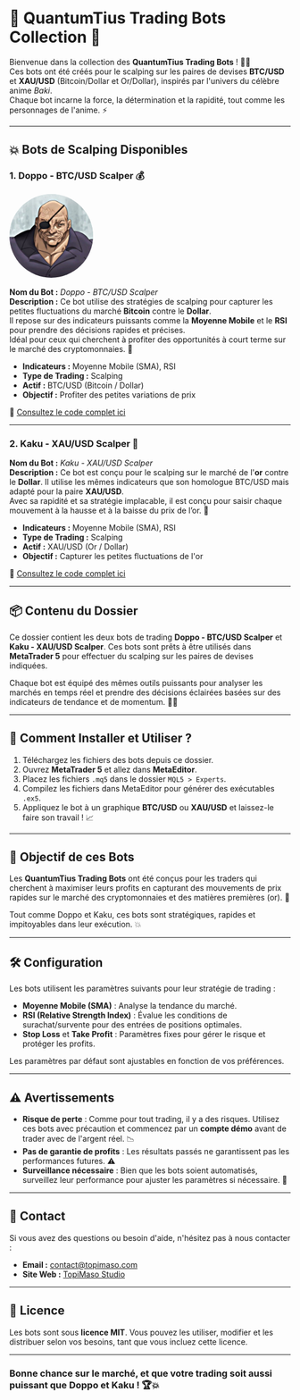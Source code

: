 # 🌟 QuantumTius Trading Bots Collection 🌟

Bienvenue dans la collection des **QuantumTius Trading Bots** ! 🥋💥  
Ces bots ont été créés pour le scalping sur les paires de devises **BTC/USD** et **XAU/USD** (Bitcoin/Dollar et Or/Dollar), inspirés par l'univers du célèbre anime *Baki*.  
Chaque bot incarne la force, la détermination et la rapidité, tout comme les personnages de l'anime. ⚡

---

## 💥 Bots de Scalping Disponibles

### 1. **Doppo - BTC/USD Scalper** 💰
<p align="left">
  <img src="./doppo.jpg" alt="Doppo Bot" width="150" height="150" style="border-radius: 50%;">
</p>

**Nom du Bot :** *Doppo - BTC/USD Scalper*  
**Description :** Ce bot utilise des stratégies de scalping pour capturer les petites fluctuations du marché **Bitcoin** contre le **Dollar**.  
Il repose sur des indicateurs puissants comme la **Moyenne Mobile** et le **RSI** pour prendre des décisions rapides et précises.  
Idéal pour ceux qui cherchent à profiter des opportunités à court terme sur le marché des cryptomonnaies. 🚀

- **Indicateurs :** Moyenne Mobile (SMA), RSI
- **Type de Trading :** Scalping
- **Actif :** BTC/USD (Bitcoin / Dollar)
- **Objectif :** Profiter des petites variations de prix

🔧 [Consultez le code complet ici](./doppo.mq5)

---

### 2. **Kaku - XAU/USD Scalper** 🏅
**Nom du Bot :** *Kaku - XAU/USD Scalper*  
**Description :** Ce bot est conçu pour le scalping sur le marché de l'**or** contre le **Dollar**. Il utilise les mêmes indicateurs que son homologue BTC/USD mais adapté pour la paire **XAU/USD**.  
Avec sa rapidité et sa stratégie implacable, il est conçu pour saisir chaque mouvement à la hausse et à la baisse du prix de l’or. 💎

- **Indicateurs :** Moyenne Mobile (SMA), RSI
- **Type de Trading :** Scalping
- **Actif :** XAU/USD (Or / Dollar)
- **Objectif :** Capturer les petites fluctuations de l'or

🔧 [Consultez le code complet ici](./kaku.mq5)

---

## 📦 Contenu du Dossier

Ce dossier contient les deux bots de trading **Doppo - BTC/USD Scalper** et **Kaku - XAU/USD Scalper**. Ces bots sont prêts à être utilisés dans **MetaTrader 5** pour effectuer du scalping sur les paires de devises indiquées.

Chaque bot est équipé des mêmes outils puissants pour analyser les marchés en temps réel et prendre des décisions éclairées basées sur des indicateurs de tendance et de momentum. 🧠💡

---

## 🚀 Comment Installer et Utiliser ?

1. Téléchargez les fichiers des bots depuis ce dossier.
2. Ouvrez **MetaTrader 5** et allez dans **MetaEditor**.
3. Placez les fichiers `.mq5` dans le dossier `MQL5 > Experts`.
4. Compilez les fichiers dans MetaEditor pour générer des exécutables `.ex5`.
5. Appliquez le bot à un graphique **BTC/USD** ou **XAU/USD** et laissez-le faire son travail ! 📈

---

## 🎯 Objectif de ces Bots

Les **QuantumTius Trading Bots** ont été conçus pour les traders qui cherchent à maximiser leurs profits en capturant des mouvements de prix rapides sur le marché des cryptomonnaies et des matières premières (or). 💸

Tout comme Doppo et Kaku, ces bots sont stratégiques, rapides et impitoyables dans leur exécution. 💥

---

## 🛠️ Configuration

Les bots utilisent les paramètres suivants pour leur stratégie de trading :

- **Moyenne Mobile (SMA)** : Analyse la tendance du marché.
- **RSI (Relative Strength Index)** : Évalue les conditions de surachat/survente pour des entrées de positions optimales.
- **Stop Loss** et **Take Profit** : Paramètres fixes pour gérer le risque et protéger les profits.

Les paramètres par défaut sont ajustables en fonction de vos préférences.

---

## ⚠️ Avertissements

- **Risque de perte** : Comme pour tout trading, il y a des risques. Utilisez ces bots avec précaution et commencez par un **compte démo** avant de trader avec de l'argent réel. 📉
- **Pas de garantie de profits** : Les résultats passés ne garantissent pas les performances futures. ⚠️
- **Surveillance nécessaire** : Bien que les bots soient automatisés, surveillez leur performance pour ajuster les paramètres si nécessaire. 👀

---

## 💌 Contact

Si vous avez des questions ou besoin d'aide, n'hésitez pas à nous contacter :  
- **Email :** contact@topimaso.com  
- **Site Web :** [TopiMaso Studio](https://www.topimaso.com)

---

## 🌟 Licence

Les bots sont sous **licence MIT**. Vous pouvez les utiliser, modifier et les distribuer selon vos besoins, tant que vous incluez cette licence.

---

### **Bonne chance sur le marché, et que votre trading soit aussi puissant que Doppo et Kaku !** 🏆💥
